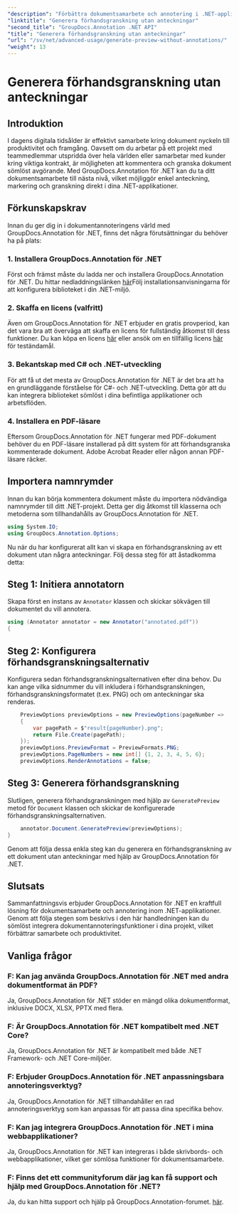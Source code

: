 ```yaml
---
"description": "Förbättra dokumentsamarbete och annotering i .NET-applikationer med GroupDocs.Annotation för .NET. Annotera, markera och granska enkelt dokument med detta kraftfulla bibliotek."
"linktitle": "Generera förhandsgranskning utan anteckningar"
"second_title": "GroupDocs.Annotation .NET API"
"title": "Generera förhandsgranskning utan anteckningar"
"url": "/sv/net/advanced-usage/generate-preview-without-annotations/"
"weight": 13
---
```


# Generera förhandsgranskning utan anteckningar

## Introduktion
I dagens digitala tidsålder är effektivt samarbete kring dokument nyckeln till produktivitet och framgång. Oavsett om du arbetar på ett projekt med teammedlemmar utspridda över hela världen eller samarbetar med kunder kring viktiga kontrakt, är möjligheten att kommentera och granska dokument sömlöst avgörande. Med GroupDocs.Annotation för .NET kan du ta ditt dokumentsamarbete till nästa nivå, vilket möjliggör enkel anteckning, markering och granskning direkt i dina .NET-applikationer.
## Förkunskapskrav
Innan du ger dig in i dokumentannoteringens värld med GroupDocs.Annotation för .NET, finns det några förutsättningar du behöver ha på plats:
### 1. Installera GroupDocs.Annotation för .NET
Först och främst måste du ladda ner och installera GroupDocs.Annotation för .NET. Du hittar nedladdningslänken [här](https://releases.groupdocs.com/annotation/net/)Följ installationsanvisningarna för att konfigurera biblioteket i din .NET-miljö.
### 2. Skaffa en licens (valfritt)
Även om GroupDocs.Annotation för .NET erbjuder en gratis provperiod, kan det vara bra att överväga att skaffa en licens för fullständig åtkomst till dess funktioner. Du kan köpa en licens [här](https://purchase.groupdocs.com/buy) eller ansök om en tillfällig licens [här](https://purchase.groupdocs.com/temporary-license/) för teständamål.
### 3. Bekantskap med C# och .NET-utveckling
För att få ut det mesta av GroupDocs.Annotation för .NET är det bra att ha en grundläggande förståelse för C#- och .NET-utveckling. Detta gör att du kan integrera biblioteket sömlöst i dina befintliga applikationer och arbetsflöden.
### 4. Installera en PDF-läsare
Eftersom GroupDocs.Annotation för .NET fungerar med PDF-dokument behöver du en PDF-läsare installerad på ditt system för att förhandsgranska kommenterade dokument. Adobe Acrobat Reader eller någon annan PDF-läsare räcker.

## Importera namnrymder
Innan du kan börja kommentera dokument måste du importera nödvändiga namnrymder till ditt .NET-projekt. Detta ger dig åtkomst till klasserna och metoderna som tillhandahålls av GroupDocs.Annotation för .NET.

```csharp
using System.IO;
using GroupDocs.Annotation.Options;
```

Nu när du har konfigurerat allt kan vi skapa en förhandsgranskning av ett dokument utan några anteckningar. Följ dessa steg för att åstadkomma detta:
## Steg 1: Initiera annotatorn
Skapa först en instans av `Annotator` klassen och skickar sökvägen till dokumentet du vill annotera.
```csharp
using (Annotator annotator = new Annotator("annotated.pdf"))
{
```
## Steg 2: Konfigurera förhandsgranskningsalternativ
Konfigurera sedan förhandsgranskningsalternativen efter dina behov. Du kan ange vilka sidnummer du vill inkludera i förhandsgranskningen, förhandsgranskningsformatet (t.ex. PNG) och om anteckningar ska renderas.
```csharp
    PreviewOptions previewOptions = new PreviewOptions(pageNumber =>
    {
        var pagePath = $"result{pageNumber}.png";
        return File.Create(pagePath);
    });
    previewOptions.PreviewFormat = PreviewFormats.PNG;
    previewOptions.PageNumbers = new int[] {1, 2, 3, 4, 5, 6};
    previewOptions.RenderAnnotations = false;
```
## Steg 3: Generera förhandsgranskning
Slutligen, generera förhandsgranskningen med hjälp av `GeneratePreview` metod för `Document` klassen och skickar de konfigurerade förhandsgranskningsalternativen.
```csharp
    annotator.Document.GeneratePreview(previewOptions);
}
```
Genom att följa dessa enkla steg kan du generera en förhandsgranskning av ett dokument utan anteckningar med hjälp av GroupDocs.Annotation för .NET.

## Slutsats
Sammanfattningsvis erbjuder GroupDocs.Annotation för .NET en kraftfull lösning för dokumentsamarbete och annotering inom .NET-applikationer. Genom att följa stegen som beskrivs i den här handledningen kan du sömlöst integrera dokumentannoteringsfunktioner i dina projekt, vilket förbättrar samarbete och produktivitet.
## Vanliga frågor
### F: Kan jag använda GroupDocs.Annotation för .NET med andra dokumentformat än PDF?
Ja, GroupDocs.Annotation för .NET stöder en mängd olika dokumentformat, inklusive DOCX, XLSX, PPTX med flera.
### F: Är GroupDocs.Annotation för .NET kompatibelt med .NET Core?
Ja, GroupDocs.Annotation för .NET är kompatibelt med både .NET Framework- och .NET Core-miljöer.
### F: Erbjuder GroupDocs.Annotation för .NET anpassningsbara annoteringsverktyg?
Ja, GroupDocs.Annotation för .NET tillhandahåller en rad annoteringsverktyg som kan anpassas för att passa dina specifika behov.
### F: Kan jag integrera GroupDocs.Annotation för .NET i mina webbapplikationer?
Ja, GroupDocs.Annotation för .NET kan integreras i både skrivbords- och webbapplikationer, vilket ger sömlösa funktioner för dokumentsamarbete.
### F: Finns det ett communityforum där jag kan få support och hjälp med GroupDocs.Annotation för .NET?
Ja, du kan hitta support och hjälp på GroupDocs.Annotation-forumet. [här](https://forum.groupdocs.com/c/annotation/10).